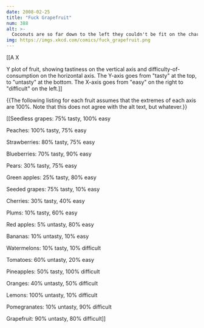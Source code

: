 ```yaml
---
date: 2008-02-25
title: "Fuck Grapefruit"
num: 388
alt: >-
  Coconuts are so far down to the left they couldn't be fit on the chart.  Ever spent half an hour trying to open a coconut with a rock?  Fuck coconuts.
img: https://imgs.xkcd.com/comics/fuck_grapefruit.png
---
```

[[A X

Y plot of fruit, showing tastiness on the vertical axis and difficulty-of-consumption on the horizontal axis.  The Y-axis goes from "tasty" at the top, to "untasty" at the bottom.  The X-axis goes from "easy" on the right to "difficult" on the left.]]

{{The following listing for each fruit assumes that the extremes of each axis are 100%.  Note that this does not agree with the alt text, but whatever.}}

[[Seedless grapes: 75% tasty, 100% easy

Peaches: 100% tasty, 75% easy

Strawberries: 80% tasty, 75% easy

Blueberries: 70% tasty, 90% easy

Pears: 30% tasty, 75% easy

Green apples: 25% tasty, 80% easy

Seeded grapes: 75% tasty, 10% easy

Cherries: 30% tasty, 40% easy

Plums: 10% tasty, 60% easy

Red apples: 5% untasty, 80% easy

Bananas: 10% untasty, 10% easy

Watermelons: 10% tasty, 10% difficult

Tomatoes: 60% untasty, 20% easy

Pineapples: 50% tasty, 100% difficult

Oranges: 40% untasty, 50% difficult

Lemons: 100% untasty, 10% difficult

Pomegranates: 10% untasty, 90% difficult

Grapefruit: 90% untasty, 80% difficult]]

